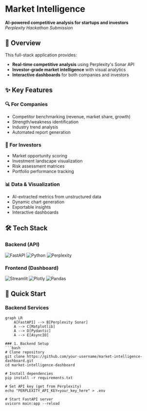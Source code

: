 # Market Intelligence

**AI-powered competitive analysis for startups and investors**  
*Perplexity Hackathon Submission*

## 🌟 Overview

This full-stack application provides:
- **Real-time competitive analysis** using Perplexity's Sonar API
- **Investor-grade market intelligence** with visual analytics
- **Interactive dashboards** for both companies and investors

## ✨ Key Features

### 🔍 For Companies
- Competitor benchmarking (revenue, market share, growth)
- Strength/weakness identification
- Industry trend analysis
- Automated report generation

### 💼 For Investors
- Market opportunity scoring
- Investment landscape visualization
- Risk assessment matrices
- Portfolio performance tracking

### 📊 Data & Visualization
- AI-extracted metrics from unstructured data
- Dynamic chart generation
- Exportable insights
- Interactive dashboards

## 🛠️ Tech Stack

### Backend (API)
![FastAPI](https://img.shields.io/badge/FastAPI-005571?style=for-the-badge&logo=fastapi)
![Python](https://img.shields.io/badge/Python-3776AB?style=for-the-badge&logo=python&logoColor=white)
![Perplexity](https://img.shields.io/badge/Perplexity_Sonar-AA336A?style=for-the-badge)

### Frontend (Dashboard)
![Streamlit](https://img.shields.io/badge/Streamlit-FF4B4B?style=for-the-badge&logo=Streamlit&logoColor=white)
![Plotly](https://img.shields.io/badge/Plotly-3F4F75?style=for-the-badge&logo=plotly)
![Pandas](https://img.shields.io/badge/Pandas-2C2D72?style=for-the-badge&logo=pandas&logoColor=white)

## 🚀 Quick Start

### Backend Services
```mermaid
graph LR
    A[FastAPI] --> B[Perplexity Sonar]
    A --> C[Matplotlib]
    A --> D[Pydantic]
    A --> E[AsyncIO]

### 1. Backend Setup
```bash
# Clone repository
git clone https://github.com/your-username/market-intelligence-dashboard.git
cd market-intelligence-dashboard

# Install dependencies
pip install -r requirements.txt

# Set API key (get from Perplexity)
echo "PERPLEXITY_API_KEY=your_key_here" > .env

# Start FastAPI server
uvicorn main:app --reload
